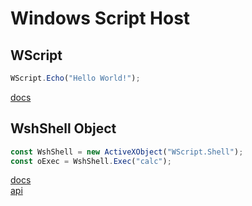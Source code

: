 # Windows Script Host

## WScript

```javascript
WScript.Echo("Hello World!");
```

[docs](<https://docs.microsoft.com/en-us/previous-versions/9bbdkx3k(v=vs.85)>)

## WshShell Object

```javascript
const WshShell = new ActiveXObject("WScript.Shell");
const oExec = WshShell.Exec("calc");
```

[docs](<https://docs.microsoft.com/en-us/previous-versions/windows/internet-explorer/ie-developer/windows-scripting/aew9yb99(v=vs.84)?redirectedfrom=MSDN>)  
[api](<https://docs.microsoft.com/en-us/previous-versions/windows/internet-explorer/ie-developer/windows-scripting/2x3w20xf(v=vs.84)>)